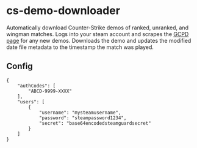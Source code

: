# cs-demo-downloader

Automatically download Counter-Strike demos of ranked, unranked, and wingman matches.
Logs into your steam account and scrapes the [GCPD page](https://steamcommunity.com/my/gcpd/730) for any new demos.
Downloads the demo and updates the modified date file metadata to the timestamp the match was played.

## Config

```json5
{
    "authCodes": [
        "ABCD-9999-XXXX"
    ],
    "users": [
        {
            "username": "mysteamusername",
            "password": "steampassword1234",
            "secret": "base64encodedsteamguardsecret"
        }
    ]
}
```

